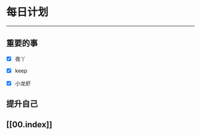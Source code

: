 
# 每日计划
---
## 重要的事

- [x]    夜丫
- [x]   keep
- [x]  小龙虾



## 提升自己

  



## [[00.index]]










